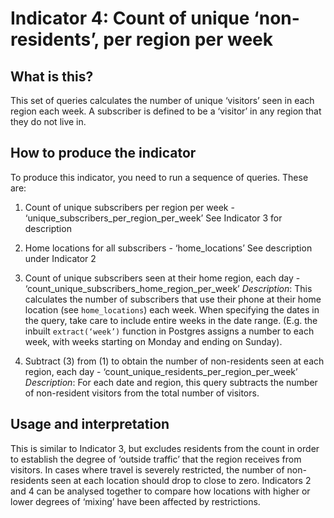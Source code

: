 # Indicator 4: Count of unique ‘non-residents’, per region per week

## What is this?

This set of queries calculates the number of unique ‘visitors’ seen in each region each week. A subscriber is defined to be a ‘visitor’ in any region that they do not live in.

## How to produce the indicator

To produce this indicator, you need to run a sequence of queries. These are:
1. Count of unique subscribers per region per week - ‘unique_subscribers_per_region_per_week’
    See Indicator 3 for description

2. Home locations for all subscribers - ‘home_locations’
    See description under Indicator 2

3. Count of unique subscribers seen at their home region, each day - ‘count_unique_subscribers_home_region_per_week’
    *Description*: This calculates the number of subscribers that use their phone at their home location (see `home_locations`) each week. When specifying the dates in the query, take care to include entire weeks in the date range. (E.g. the inbuilt `extract(‘week’)` function in Postgres assigns a number to each week, with weeks starting on Monday and ending on Sunday).

4. Subtract (3) from (1) to obtain the number of non-residents seen at each region, each day - ‘count_unique_residents_per_region_per_week’
    *Description*: For each date and region, this query subtracts the number of non-resident visitors from the total number of visitors.

## Usage and interpretation

This is similar to Indicator 3, but excludes residents from the count in order to establish the degree of ‘outside traffic’ that the region receives from visitors. In cases where travel is severely restricted, the number of non-residents seen at each location should drop to close to zero. Indicators 2 and 4 can be analysed together to compare how locations with higher or lower degrees of ‘mixing’ have been affected by restrictions.

